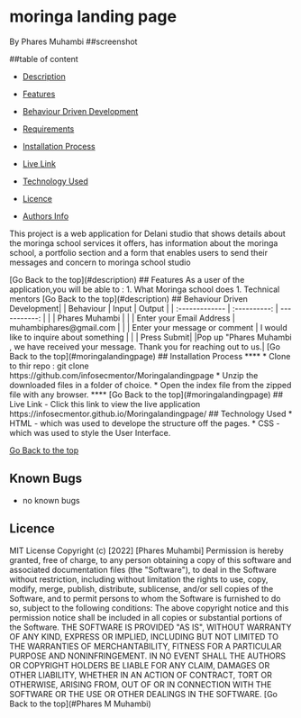 # moringa landing page
By Phares Muhambi
##screenshot

##table of content
- [Description](#description)
 - [Features](#features)
 - [Behaviour Driven Development](#Behaviour-Driven-Development)

 - [Requirements](#requirements)
 - [Installation Process](#installation-Process)
 - [Live Link](#Live-Link)
  - [Technology  Used](#technology-Used)
 - [Licence](#licence)
 - [Authors Info](#Authors-Info)

  <p>This project is a web application for Delani studio that shows details about the moringa school services it offers, has information about the moringa school, a portfolio section and a form that enables users to send their messages and concern to moringa school studio</p>
[Go Back to the top](#description)
## Features
As a user of the application,you will be able to :
1. What Moringa school does
1. Technical mentors
[Go Back to the top](#description)
## Behaviour Driven Development|
| Behaviour      | Input        | Output       |
| :------------- | :----------: | -----------: |
|   |   Phares Muhambi |     |
| Enter your Email Address  | muhambiphares@gmail.com |   |
| Enter your message or comment   |  I would like to inquire about something     |     |
| Press Submit|     |Pop up "Phares Muhambi , we have received your message. Thank you for reaching out to us.|
[Go Back to the top](#moringalandingpage)
 ## Installation Process
 ****
* Clone to thir repo : git clone https://github.com/infosecmentor/Moringalandingpage
* Unzip the downloaded files in a folder of choice.
* Open the index file from the zipped file with any browser.
 ****
 [Go Back to the top](#moringalandingpage)
## Live Link
- Click this link to view the live application https://infosecmentor.github.io/Moringalandingpage/
## Technology  Used
* HTML - which was used to develope the structure off the pages.
* CSS - which was used to style the User Interface.

[Go Back to the top](#moringalandingpage)

## Known Bugs
* no known bugs


## Licence
MIT License
Copyright (c) [2022] [Phares Muhambi]
Permission is hereby granted, free of charge, to any person obtaining a copy
of this software and associated documentation files (the "Software"), to deal
in the Software without restriction, including without limitation the rights
to use, copy, modify, merge, publish, distribute, sublicense, and/or sell
copies of the Software, and to permit persons to whom the Software is
furnished to do so, subject to the following conditions:
The above copyright notice and this permission notice shall be included in all
copies or substantial portions of the Software.
THE SOFTWARE IS PROVIDED "AS IS", WITHOUT WARRANTY OF ANY KIND, EXPRESS OR
IMPLIED, INCLUDING BUT NOT LIMITED TO THE WARRANTIES OF MERCHANTABILITY,
FITNESS FOR A PARTICULAR PURPOSE AND NONINFRINGEMENT. IN NO EVENT SHALL THE
AUTHORS OR COPYRIGHT HOLDERS BE LIABLE FOR ANY CLAIM, DAMAGES OR OTHER
LIABILITY, WHETHER IN AN ACTION OF CONTRACT, TORT OR OTHERWISE, ARISING FROM,
OUT OF OR IN CONNECTION WITH THE SOFTWARE OR THE USE OR OTHER DEALINGS IN THE
SOFTWARE.
[Go Back to the top](#Phares  M Muhambi)

